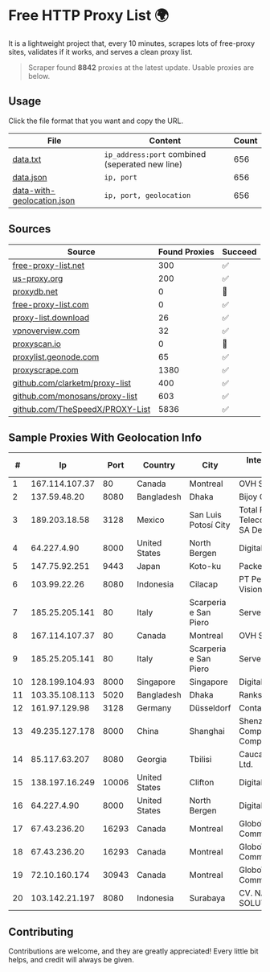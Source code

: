 
# Free HTTP Proxy List 🌍

It is a lightweight project that, every 10 minutes, scrapes lots of free-proxy sites, validates if it works, and serves a clean proxy list.


> Scraper found **8842** proxies at the latest update. Usable proxies are below.

## Usage

Click the file format that you want and copy the URL.


|File|Content|Count|
|----|-------|-----|
|[data.txt](https://raw.githubusercontent.com/themiralay/Proxy-List-World/master/data.txt)|`ip_address:port` combined (seperated new line)|656|
|[data.json](https://raw.githubusercontent.com/themiralay/Proxy-List-World/master/data.json)|`ip, port`|656|
|[data-with-geolocation.json](https://raw.githubusercontent.com/themiralay/Proxy-List-World/master/data-with-geolocation.json)|`ip, port, geolocation`|656|

## Sources

|Source|Found Proxies|Succeed|
|------|-------------|-------|
|[free-proxy-list.net](https://free-proxy-list.net)|300|✅|
|[us-proxy.org](https://www.us-proxy.org)|200|✅|
|[proxydb.net](http://proxydb.net)|0|🚫|
|[free-proxy-list.com](https://free-proxy-list.com/?page=&port=&type%5B%5D=http&type%5B%5D=https&up_time=0&search=Search)|0|✅|
|[proxy-list.download](https://www.proxy-list.download/HTTP)|26|✅|
|[vpnoverview.com](https://vpnoverview.com/privacy/anonymous-browsing/free-proxy-servers)|32|✅|
|[proxyscan.io](https://www.proxyscan.io)|0|🚫|
|[proxylist.geonode.com](https://proxylist.geonode.com/api/proxy-list?limit=300&page=1&sort_by=lastChecked&sort_type=desc&protocols=http,https)|65|✅|
|[proxyscrape.com](https://api.proxyscrape.com/v2/?request=displayproxies&protocol=http&timeout=10000&country=all&ssl=all&anonymity=all)|1380|✅|
|[github.com/clarketm/proxy-list](https://raw.githubusercontent.com/clarketm/proxy-list/master/proxy-list-raw.txt)|400|✅|
|[github.com/monosans/proxy-list](https://raw.githubusercontent.com/monosans/proxy-list/main/proxies/http.txt)|603|✅|
|[github.com/TheSpeedX/PROXY-List](https://raw.githubusercontent.com/TheSpeedX/PROXY-List/master/http.txt)|5836|✅|


## Sample Proxies With Geolocation Info

|#|Ip|Port|Country|City|Internet Service Provider|
|-|--|----|-------|----|-------------------------|
|1|167.114.107.37|80|Canada|Montreal|OVH SAS|
|2|137.59.48.20|8080|Bangladesh|Dhaka|Bijoy Online Ltd|
|3|189.203.18.58|3128|Mexico|San Luis Potosí City|Total Play Telecomunicaciones SA De CV|
|4|64.227.4.90|8000|United States|North Bergen|DigitalOcean, LLC|
|5|147.75.92.251|9443|Japan|Koto-ku|Packet Host, Inc.|
|6|103.99.22.26|8080|Indonesia|Cilacap|PT Pesona Nusa Vision|
|7|185.25.205.141|80|Italy|Scarperia e San Piero|Servereasy Italy|
|8|167.114.107.37|80|Canada|Montreal|OVH SAS|
|9|185.25.205.141|80|Italy|Scarperia e San Piero|Servereasy Italy|
|10|128.199.104.93|8000|Singapore|Singapore|DigitalOcean, LLC|
|11|103.35.108.113|5020|Bangladesh|Dhaka|Ranks ITT|
|12|161.97.129.98|3128|Germany|Düsseldorf|Contabo GmbH|
|13|49.235.127.178|8000|China|Shanghai|Shenzhen Tencent Computer Systems Company Limited|
|14|85.117.63.207|8080|Georgia|Tbilisi|Caucasus Online Ltd.|
|15|138.197.16.249|10006|United States|Clifton|DigitalOcean, LLC|
|16|64.227.4.90|8000|United States|North Bergen|DigitalOcean, LLC|
|17|67.43.236.20|16293|Canada|Montreal|GloboTech Communications|
|18|67.43.236.20|16293|Canada|Montreal|GloboTech Communications|
|19|72.10.160.174|30943|Canada|Montreal|GloboTech Communications|
|20|103.142.21.197|8080|Indonesia|Surabaya|CV. NATANETWORK SOLUTION|



## Contributing

Contributions are welcome, and they are greatly appreciated! Every
little bit helps, and credit will always be given.


